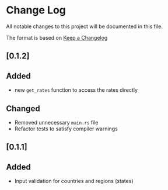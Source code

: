 # Change Log

All notable changes to this project will be documented in this file.

The format is based on [Keep a Changelog](http://keepachangelog.com/)

## [0.1.2]

## Added

- new `get_rates` function to access the rates directly

## Changed

- Removed unnecessary `main.rs` file
- Refactor tests to satisfy compiler warnings

## [0.1.1]

## Added

- Input validation for countries and regions (states)